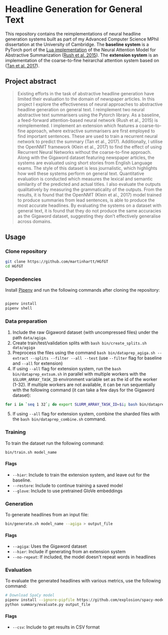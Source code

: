 # Headline Generation for General Text


This repository contains the reimplementations of neural headline generation systems built as part of my Advanced Computer Science MPhil dissertation at the University of Cambridge. The **baseline system** is a PyTorch port of the [Lua implementation](https://github.com/facebookarchive/NAMAS) of the Neural Attention Model for Abstractive Summarization ([Rush et al. 2015](https://arxiv.org/pdf/1509.00685.pdf)). The **extension system** is an implementation of the coarse-to-fine heirarchal attention system based on ([Tan et al. 2017](https://www.ijcai.org/proceedings/2017/0574.pdf)).

## Project abstract

> Existing efforts in the task of abstractive headline generation have limited their evaluation to the domain of newspaper articles. In this project I explore the effectiveness of neural approaches to abstractive headline generation on general text. I reimplement two neural abstractive text summarisers using the Pytorch library. As a baseline, a feed-forward attention-based neural network (Rush et al., 2015) is reimplemented. I implement an extension which features a coarse-to-fine approach, where extractive summarisers are first employed to find important sentences. These are used to train a recurrent neural network to predict the summary (Tan et al., 2017). Additionally, I utilise the OpenNMT framework (Klein et al., 2017) to find the effect of using Recurrent Neural Networks without the coarse-to-fine approach. Along with the Gigaword dataset featuring newspaper articles, the systems are evaluated using short stories from English Language exams. The style of this dataset is less journalistic, which highlights how well these systems perform on general text. Quantitative evaluation is conducted which measures the lexical and semantic similarity of the predicted and actual titles. I also evaluate the outputs qualitatively by measuring the grammaticality of the outputs. From the results, it is found that the OpenNMT (Klein et al., 2017) model trained to produce summaries from lead sentences, is able to produce the most accurate headlines. By evaluating the systems on a dataset with general text, it is found that they do not produce the same accuracies as the Gigaword dataset, suggesting they don’t effectively generalise across domains.


## Usage

### Clone repository

```bash
git clone https://github.com/martinhartt/HGfGT
cd HGfGT
```

### Dependencies

Install [Pipenv](https://github.com/pypa/pipenv) and run the following commands after cloning the repository:

```bash

pipenv install
pipenv shell

```

### Data preparation

1. Include the raw Gigaword dataset (with uncompressed files) under the path `data/agiga`.
2. Create train/test/validation splits with `bash bin/create_splits.sh data/agiga`
3. Preprocess the files using the command `bash bin/dataprep_agiga.sh --extract --splits --filter --all --test` (use `--filter` flag for baseline and `--all` for extension)
4. If using `--all` flag for extension system, run the `bash bin/dataprep_extsum.sh` in parallel with multiple workers with  the `$SLURM_ARRAY_TASK_ID` environment variable set as the id of the worker (1-32). If multiple workers are not available, it can be run sequentially with the following command (it can take a few days for the Gigaword dataset):

```bash
for i in `seq 1 32`; do export SLURM_ARRAY_TASK_ID=$i; bash bin/dataprep_extsum.sh; done
```
5. If using `--all` flag for extension system, combine the sharded files with the `bash bin/dataprep_combine.sh` command.

### Training

To train the dataset run the following command:

```bash
bin/train.sh model_name
```

#### Flags

- `--hier`: Include to train the extension system, and leave out for the baseline.
- `--restore`: Include to continue training a saved model
- `--glove`: Include to use pretrained GloVe embeddings

### Generation 

To generate headlines from an input file:

```bash
bin/generate.sh model_name --agiga > output_file
```

#### Flags

- `--agiga`: Uses the Gigaword dataset
- `--hier`: Include if generating from an extension system
- `--no-repeat`: If included, the model doesn't repeat words in headlines

### Evaluation

To evaluate the generated headlines with various metrics, use the following command:

```bash
# Download SpaCy model
pipenv install --ignore-pipfile https://github.com/explosion/spacy-models/releases/download/en_core_web_lg-2.0.0/en_core_web_lg-2.0.0.tar.gz
python summary/evaluate.py output_file
```

#### Flags

- `--csv`: Include to get results in CSV format
